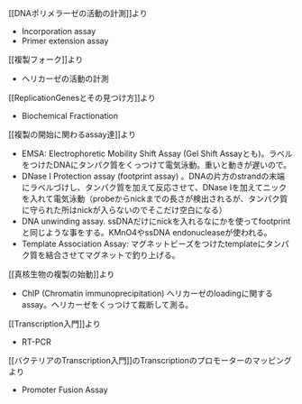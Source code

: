
[[DNAポリメラーゼの活動の計測]]より

- Incorporation assay
- Primer extension assay

[[複製フォーク]]より

- ヘリカーゼの活動の計測 

[[ReplicationGenesとその見つけ方]]より

- Biochemical Fractionation

[[複製の開始に関わるassay達]]より

- EMSA: Electrophoretic Mobility Shift Assay (Gel Shift Assayとも)。ラベルをつけたDNAにタンパク質をくっつけて電気泳動。重いと動きが遅いので。
- DNase I Protection assay (footprint assay) 。DNAの片方のstrandの末端にラベルづけし、タンパク質を加えて反応させて、DNase Iを加えてニックを入れて電気泳動（probeからnickまでの長さが検出されるが、タンパク質に守られた所はnickが入らないのでそこだけ空白になる）
- DNA unwinding assay. ssDNAだけにnickを入れるなにかを使ってfootprintと同じような事をする。KMnO4やssDNA endonucleaseが使われる。
- Template Association Assay: マグネットビーズをつけたtemplateにタンパク質を結合させてマグネットで釣り上げる。

[[真核生物の複製の始動]]より

- ChIP  (Chromatin immunoprecipitation) ヘリカーゼのloadingに関するassay。ヘリカーゼをくっつけて裁断して測る。

[[Transcription入門]]より

- RT-PCR

[[バクテリアのTranscription入門]]のTranscriptionのプロモーターのマッピングより

- Promoter Fusion Assay
